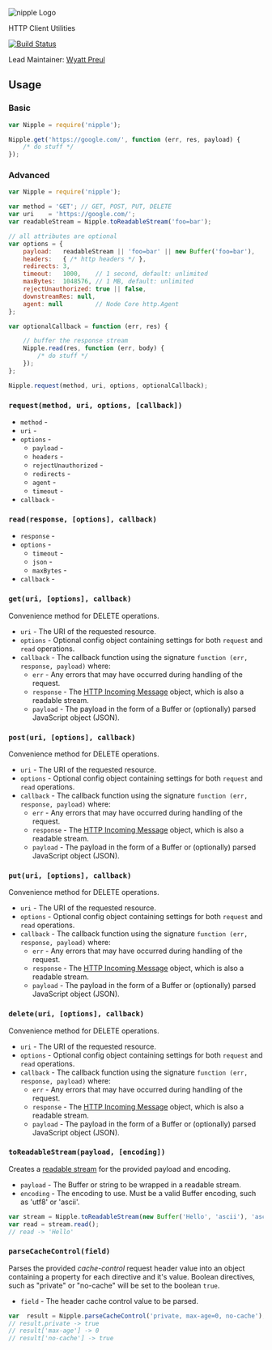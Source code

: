 ![nipple Logo](https://raw.github.com/hapijs/nipple/master/images/nipple.png)

HTTP Client Utilities

[![Build Status](https://secure.travis-ci.org/hapijs/nipple.png)](http://travis-ci.org/hapijs/nipple)

Lead Maintainer: [Wyatt Preul](https://github.com/wpreul)

## Usage
### Basic
```javascript
var Nipple = require('nipple');

Nipple.get('https://google.com/', function (err, res, payload) {
    /* do stuff */
});
```

### Advanced
```javascript
var Nipple = require('nipple');

var method = 'GET'; // GET, POST, PUT, DELETE
var uri    = 'https://google.com/';
var readableStream = Nipple.toReadableStream('foo=bar');

// all attributes are optional
var options = {
    payload:   readableStream || 'foo=bar' || new Buffer('foo=bar'),
    headers:   { /* http headers */ },
    redirects: 3,
    timeout:   1000,    // 1 second, default: unlimited
    maxBytes:  1048576, // 1 MB, default: unlimited
    rejectUnauthorized: true || false,
    downstreamRes: null,
    agent: null         // Node Core http.Agent
};

var optionalCallback = function (err, res) {

    // buffer the response stream
    Nipple.read(res, function (err, body) {
        /* do stuff */
    });
};

Nipple.request(method, uri, options, optionalCallback);
```


### `request(method, uri, options, [callback])`
- `method` -
- `uri` -
- `options` -
    - `payload` -
    - `headers` -
    - `rejectUnauthorized` -
    - `redirects` -
    - `agent` -
    - `timeout` -
- `callback` -

### `read(response, [options], callback)`
- `response` -
- `options` -
    - `timeout` -
    - `json` -
    - `maxBytes` -
- `callback` -

### `get(uri, [options], callback)`

Convenience method for DELETE operations.
- `uri` - The URI of the requested resource.
- `options` - Optional config object containing settings for both `request` and
  `read` operations.
- `callback` - The callback function using the signature `function (err, response, payload)` where:
    - `err` - Any errors that may have occurred during handling of the request.
    - `response` - The [HTTP Incoming Message](http://nodejs.org/api/http.html#http_http_incomingmessage)
       object, which is also a readable stream.
    - `payload` - The payload in the form of a Buffer or (optionally) parsed JavaScript object (JSON).

### `post(uri, [options], callback)`

Convenience method for DELETE operations.
- `uri` - The URI of the requested resource.
- `options` - Optional config object containing settings for both `request` and
  `read` operations.
- `callback` - The callback function using the signature `function (err, response, payload)` where:
    - `err` - Any errors that may have occurred during handling of the request.
    - `response` - The [HTTP Incoming Message](http://nodejs.org/api/http.html#http_http_incomingmessage)
       object, which is also a readable stream.
    - `payload` - The payload in the form of a Buffer or (optionally) parsed JavaScript object (JSON).

### `put(uri, [options], callback)`

Convenience method for DELETE operations.
- `uri` - The URI of the requested resource.
- `options` - Optional config object containing settings for both `request` and
  `read` operations.
- `callback` - The callback function using the signature `function (err, response, payload)` where:
    - `err` - Any errors that may have occurred during handling of the request.
    - `response` - The [HTTP Incoming Message](http://nodejs.org/api/http.html#http_http_incomingmessage)
       object, which is also a readable stream.
    - `payload` - The payload in the form of a Buffer or (optionally) parsed JavaScript object (JSON).

### `delete(uri, [options], callback)`

Convenience method for DELETE operations.
- `uri` - The URI of the requested resource.
- `options` - Optional config object containing settings for both `request` and
  `read` operations.
- `callback` - The callback function using the signature `function (err, response, payload)` where:
    - `err` - Any errors that may have occurred during handling of the request.
    - `response` - The [HTTP Incoming Message](http://nodejs.org/api/http.html#http_http_incomingmessage)
       object, which is also a readable stream.
    - `payload` - The payload in the form of a Buffer or (optionally) parsed JavaScript object (JSON).


### `toReadableStream(payload, [encoding])`

Creates a [readable stream](http://nodejs.org/api/stream.html#stream_class_stream_readable)
for the provided payload and encoding.
- `payload` - The Buffer or string to be wrapped in a readable stream.
- `encoding` - The encoding to use. Must be a valid Buffer encoding, such as 'utf8' or 'ascii'.

```javascript
var stream = Nipple.toReadableStream(new Buffer('Hello', 'ascii'), 'ascii');
var read = stream.read();
// read -> 'Hello'
```

### `parseCacheControl(field)`

Parses the provided *cache-control* request header value into an object containing
a property for each directive and it's value. Boolean directives, such as "private"
or "no-cache" will be set to the boolean `true`.
- `field` - The header cache control value to be parsed.

```javascript
var  result = Nipple.parseCacheControl('private, max-age=0, no-cache');
// result.private -> true
// result['max-age'] -> 0
// result['no-cache'] -> true
```
